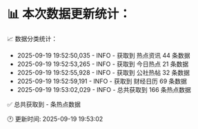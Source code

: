 📊 本次数据更新统计：
==========================

📈 数据分类统计：
- 2025-09-19 19:52:50,035 - INFO - 获取到 热点资讯 44 条数据
- 2025-09-19 19:52:53,265 - INFO - 获取到 今日热点 21 条数据
- 2025-09-19 19:52:55,928 - INFO - 获取到 公社热帖 32 条数据
- 2025-09-19 19:52:59,191 - INFO - 获取到 财经日历 69 条数据
- 2025-09-19 19:53:02,029 - INFO - 总共获取到 166 条热点数据

✅ 总共获取到 - 条热点数据

🕐 更新时间: 2025-09-19 19:53:02
